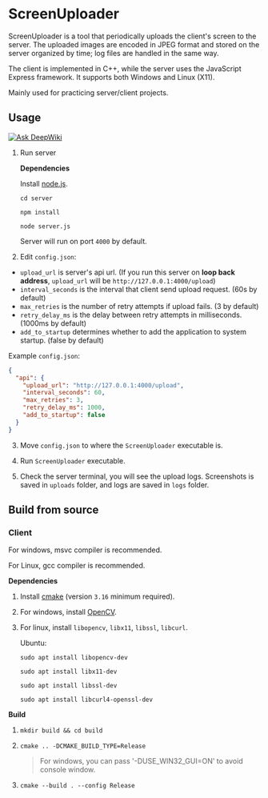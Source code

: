 # ScreenUploader

ScreenUploader is a tool that periodically uploads the client's screen to the server. The uploaded images are encoded in JPEG format and stored on the server organized by time; log files are handled in the same way.

The client is implemented in C++, while the server uses the JavaScript Express framework. It supports both Windows and Linux (X11).

Mainly used for practicing server/client projects.



## Usage
[![Ask DeepWiki](https://deepwiki.com/badge.svg)](https://deepwiki.com/yuzujr/ScreenUploader)
1. Run server

   **Dependencies**

   Install [node.js](https://nodejs.org/).

   `cd server`

   `npm install`

   `node server.js`

   Server will run on port `4000` by default.

2. Edit `config.json`:

- `upload_url` is server's api url. (If you run this server on **loop back address**, `upload_url` will be `http://127.0.0.1:4000/upload`)
- `interval_seconds` is the interval that client send upload request. (60s by default)
- `max_retries` is the number of retry attempts if upload fails. (3 by default)
- `retry_delay_ms` is the delay between retry attempts in milliseconds. (1000ms by default)
- `add_to_startup` determines whether to add the application to system startup. (false by default)

Example `config.json`:
```json
{
  "api": {
    "upload_url": "http://127.0.0.1:4000/upload",
    "interval_seconds": 60,
    "max_retries": 3,
    "retry_delay_ms": 1000,
    "add_to_startup": false
  }
}
```

3. Move `config.json` to where the `ScreenUploader` executable is.

4. Run `ScreenUploader` executable.

5. Check the server terminal, you will see the upload logs.
   Screenshots is saved in `uploads` folder, and logs are saved in `logs` folder.



## Build from source

### Client

For windows, msvc compiler is recommended.

For Linux, gcc compiler is recommended.

**Dependencies**

1. Install [cmake](https://cmake.org/download/) (version `3.16` minimum required).

2. For windows, install [OpenCV](https://opencv.org/releases/).

3. For linux, install `libopencv`, `libx11`, `libssl`, `libcurl`.

   Ubuntu:

   `sudo apt install libopencv-dev`
   
   `sudo apt install libx11-dev`
   
   `sudo apt install libssl-dev`
   
   `sudo apt install libcurl4-openssl-dev`

**Build**

1. `mkdir build && cd build`

2. `cmake .. -DCMAKE_BUILD_TYPE=Release`
   > For windows, you can pass '-DUSE_WIN32_GUI=ON' to avoid console window.

3. `cmake --build . --config Release`
